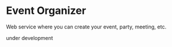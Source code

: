 # Event Organizer
Web service where you can create your event, party, meeting, etc.

under development
